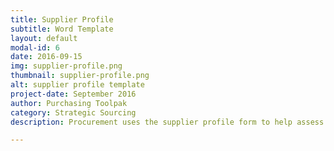```yaml
---
title: Supplier Profile
subtitle: Word Template
layout: default
modal-id: 6
date: 2016-09-15
img: supplier-profile.png
thumbnail: supplier-profile.png
alt: supplier profile template
project-date: September 2016
author: Purchasing Toolpak
category: Strategic Sourcing
description: Procurement uses the supplier profile form to help assess a supplier's capabilities. Assess the profile to determine if the supplier(s) are capable to participate in the competitive bid process. Procurement uses the form to screen new or innnovative suppliers prior to technical review by R&D or Engineering.

---
```

